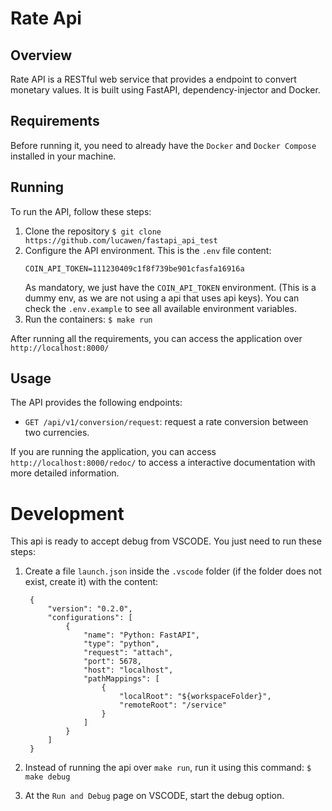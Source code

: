 # Rate Api

## Overview
Rate API is a RESTful web service that provides a endpoint to convert monetary values.
It is built using FastAPI, dependency-injector and Docker.


## Requirements
Before running it, you need to already have the `Docker` and `Docker Compose` installed in your machine.

## Running
To run the API, follow these steps:

1. Clone the repository
    ```$ git clone https://github.com/lucawen/fastapi_api_test```
2. Configure the API environment.
    This is the `.env` file content:
    ```
    COIN_API_TOKEN=111230409c1f8f739be901cfasfa16916a
    ```
    As mandatory, we just have the `COIN_API_TOKEN` environment. (This is a dummy env, as we are not using a api that uses api keys).
    You can check the `.env.example` to see all available environment variables.
3. Run the containers:
    ```$ make run```

After running all the requirements, you can access the application over `http://localhost:8000/`

## Usage
The API provides the following endpoints:

- `GET /api/v1/conversion/request`: request a rate conversion between two currencies. 


If you are running the application, you can access `http://localhost:8000/redoc/` to access a interactive documentation with more detailed information.

# Development
This api is ready to accept debug from VSCODE. You just need to run these steps:

1. Create a file `launch.json` inside the `.vscode` folder (if the folder does not exist, create it) with the content:
   ```
    {
        "version": "0.2.0",
        "configurations": [
            {
                "name": "Python: FastAPI",
                "type": "python",
                "request": "attach",
                "port": 5678,
                "host": "localhost",
                "pathMappings": [
                    {
                        "localRoot": "${workspaceFolder}",
                        "remoteRoot": "/service"
                    }
                ]
            }
        ]
    }
    ```

2. Instead of running the api over `make run`, run it using this command:
    ```$ make debug```

3. At the `Run and Debug` page on VSCODE, start the debug option.